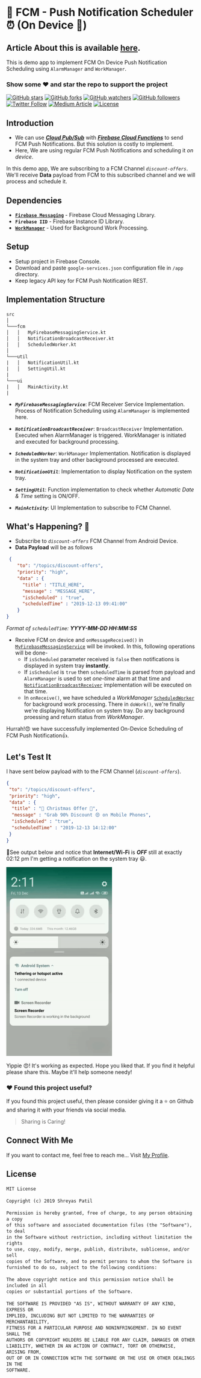 # 🔔 FCM - Push Notification Scheduler⏰ (On Device 📱) 
## Article About this is available [here](https://medium.com/mindorks/scheduling-fcm-push-notifications-on-device-android-2d3bb9653b4d).
This is demo app to implement FCM On Device Push Notification Scheduling using `AlarmManager` and `WorkManager`.

### Show some :heart: and star the repo to support the project
[![GitHub stars](https://img.shields.io/github/stars/PatilShreyas/FCM-OnDeviceNotificationScheduler.svg?style=social&label=Star)](https://github.com/PatilShreyas/FCM-OnDeviceNotificationScheduler) [![GitHub forks](https://img.shields.io/github/forks/PatilShreyas/FCM-OnDeviceNotificationScheduler.svg?style=social&label=Fork)](https://github.com/PatilShreyas/FCM-OnDeviceNotificationScheduler/fork) [![GitHub watchers](https://img.shields.io/github/watchers/PatilShreyas/FCM-OnDeviceNotificationScheduler.svg?style=social&label=Watch)](https://github.com/PatilShreyas/FCM-OnDeviceNotificationScheduler) [![GitHub followers](https://img.shields.io/github/followers/PatilShreyas.svg?style=social&label=Follow)](https://github.com/PatilShreyas)
[![Twitter Follow](https://img.shields.io/twitter/follow/imShreyasPatil.svg?style=social)](https://twitter.com/imShreyasPatil)
[![Medium Article](https://img.shields.io/badge/@Medium-PatilShreyas-informational.svg)](https://medium.com/mindorks/scheduling-fcm-push-notifications-on-device-android-2d3bb9653b4d)
[![License](https://img.shields.io/badge/license-MIT-blue.svg)](LICENSE)

## Introduction
- We can use [***Cloud Pub/Sub***](https://firebase.google.com/docs/functions/schedule-functions) with [***Firebase Cloud Functions***](https://firebase.google.com/docs/functions) to send FCM Push Notifications. But this solution is costly to implement.
- Here, We are using regular FCM Push Notifications and scheduling it *on device*.

In this demo app, We are subscribing to a FCM Channel *`discount-offers`*. We'll receive **Data** payload from FCM to this subscribed channel and we will process and schedule it.

## Dependencies
- [**`Firebase Messaging`**](https://firebase.google.com/docs/cloud-messaging/android/client) - Firebase Cloud Messaging Library.
- **`Firebase IID`** - Firebase Instance ID Library.
- [**`WorkManager`**](https://developer.android.com/topic/libraries/architecture/workmanager) - Used for Background Work Processing.

## Setup
- Setup project in Firebase Console.
- Download and paste `google-services.json`  configuration file in `/app` directory.
- Keep legacy API key for FCM Push Notification REST.

## Implementation Structure

```
src
│
└───fcm
│   │   MyFirebaseMessagingService.kt
│   │   NotificationBroadcastReceiver.kt
│   │   ScheduledWorker.kt
│   
└───util
|   │   NotificationUtil.kt
|   │   SettingUtil.kt
|
└───ui
|   │   MainActivity.kt
|   
```

- ***`MyFirebaseMessagingService`***: FCM Receiver Service Implementation. Process of Notification Scheduling using `AlarmManager` is implemented here.
- ***`NotificationBroadcastReceiver`***: `BroadcastReceiver` Implementation. Executed when AlarmManager is triggered. WorkManager is initiated and executed for background processing.
- ***`ScheduledWorker`***: `WorkManager` Implementation. Notification is displayed in the system tray and other background processed are executed.

- ***`NotificationUtil`***: Implementation to display Notification on the system tray.
- ***`SettingUtil`***: Function implementation to check whether *Automatic Date & Time* setting is ON/OFF.

- ***`MainActivity`***: UI Implementation to subscribe to FCM Channel.

## What's Happening? 🤔
- Subscribe to *`discount-offers`* FCM Channel from Android Device.
- **Data Payload** will be as follows
```json
 { 
    "to": "/topics/discount-offers", 
    "priority": "high",
    "data" : {
      "title" : "TITLE_HERE",
      "message" : "MESSAGE_HERE",
      "isScheduled" : "true",
      "scheduledTime" : "2019-12-13 09:41:00"
    }
}
```
  *Format of `scheduledTime`: **YYYY-MM-DD HH:MM:SS***
- Receive FCM on device and `onMessageReceived()` in [`MyFirebaseMessagingService`](https://github.com/PatilShreyas/FCM-OnDeviceNotificationScheduler/blob/master/app/src/main/java/com/spdroid/schedulefcm/example/fcm/MyFirebaseMessagingService.kt) will be invoked. In this, following operations will be done-
  - If `isScheduled` parameter received is `false` then notifications is displayed in system tray **instantly**.
  - If `isScheduled` is `true` then `scheduledTime` is parsed from payload and `AlarmManager` is used to set *one-time* alarm at that time and [`NotificationBroadcastReceiver`](https://github.com/PatilShreyas/FCM-OnDeviceNotificationScheduler/blob/master/app/src/main/java/com/spdroid/schedulefcm/example/fcm/NotificationBroadcastReceiver.kt) implementation will be executed on that time.
  - In `onReceive()`, we have scheduled a *WorkManager* [`ScheduledWorker`](https://github.com/PatilShreyas/FCM-OnDeviceNotificationScheduler/blob/master/app/src/main/java/com/spdroid/schedulefcm/example/fcm/ScheduledWorker.kt) for background work processing. There in `doWork()`, we're finally we're displaying Notification on system tray. Do any background proessing and return status from *WorkManager*.
  
Hurrah!😍 we have successfully implemented On-Device Scheduling of FCM Push Notification👍.

## Let's Test It
I have sent below payload with to the FCM Channel (*`discount-offers`*).

```json
{ 
 "to": "/topics/discount-offers", 
 "priority": "high",
 "data" : {
  "title" : "🎅 Christmas Offer 🎄",
  "message" : "Grab 90% Discount 😍 on Mobile Phones",
  "isScheduled" : "true",
  "scheduledTime" : "2019-12-13 14:12:00"
 }
}
```

🚀See output below and notice that **Internet/Wi-Fi** is ***OFF*** still at exactly 02:12 pm I'm getting a notification on the system tray 😃.

<img src="output/Demo.gif" height="500"/>

Yippie 😍! It's working as expected. Hope you liked that. If you find it helpful please share this. Maybe it'll help someone needy!


### :heart: Found this project useful?
If you found this project useful, then please consider giving it a :star: on Github and sharing it with your friends via social media.
> Sharing is Caring!

## Connect With Me
If you want to contact me, feel free to reach me…
Visit [My Profile](https://patilshreyas.github.io).

## License
```
MIT License

Copyright (c) 2019 Shreyas Patil

Permission is hereby granted, free of charge, to any person obtaining a copy
of this software and associated documentation files (the "Software"), to deal
in the Software without restriction, including without limitation the rights
to use, copy, modify, merge, publish, distribute, sublicense, and/or sell
copies of the Software, and to permit persons to whom the Software is
furnished to do so, subject to the following conditions:

The above copyright notice and this permission notice shall be included in all
copies or substantial portions of the Software.

THE SOFTWARE IS PROVIDED "AS IS", WITHOUT WARRANTY OF ANY KIND, EXPRESS OR
IMPLIED, INCLUDING BUT NOT LIMITED TO THE WARRANTIES OF MERCHANTABILITY,
FITNESS FOR A PARTICULAR PURPOSE AND NONINFRINGEMENT. IN NO EVENT SHALL THE
AUTHORS OR COPYRIGHT HOLDERS BE LIABLE FOR ANY CLAIM, DAMAGES OR OTHER
LIABILITY, WHETHER IN AN ACTION OF CONTRACT, TORT OR OTHERWISE, ARISING FROM,
OUT OF OR IN CONNECTION WITH THE SOFTWARE OR THE USE OR OTHER DEALINGS IN THE
SOFTWARE.
```
